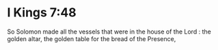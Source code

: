 # I Kings 7:48

So Solomon made all the vessels that were in the house of the Lord : the golden altar, the golden table for the bread of the Presence,
